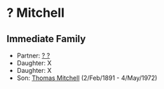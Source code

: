 ﻿---
layout: person
subject_key: i47829915
permalink: /people/i47829915
---

# ? Mitchell

## Immediate Family

* Partner: [? ?](./@94950024@---b-d.md)
* Daughter: X
* Daughter: X
* Son: [Thomas Mitchell](./@65815518@-thomas-mitchell-b1891-2-2-d1972-5-4.md) (2/Feb/1891 - 4/May/1972)


